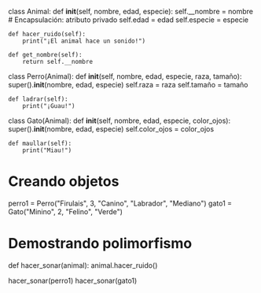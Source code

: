 class Animal:
    def __init__(self, nombre, edad, especie):
        self.__nombre = nombre  # Encapsulación: atributo privado
        self.edad = edad
        self.especie = especie

    def hacer_ruido(self):
        print("¡El animal hace un sonido!")

    def get_nombre(self):
        return self.__nombre

class Perro(Animal):
    def __init__(self, nombre, edad, especie, raza, tamaño):
        super().__init__(nombre, edad, especie)
        self.raza = raza
        self.tamaño = tamaño

    def ladrar(self):
        print("¡Guau!")

class Gato(Animal):
    def __init__(self, nombre, edad, especie, color_ojos):
        super().__init__(nombre, edad, especie)
        self.color_ojos = color_ojos

    def maullar(self):
        print("Miau!")

# Creando objetos
perro1 = Perro("Firulais", 3, "Canino", "Labrador", "Mediano")
gato1 = Gato("Minino", 2, "Felino", "Verde")

# Demostrando polimorfismo
def hacer_sonar(animal):
    animal.hacer_ruido()

hacer_sonar(perro1)
hacer_sonar(gato1)
